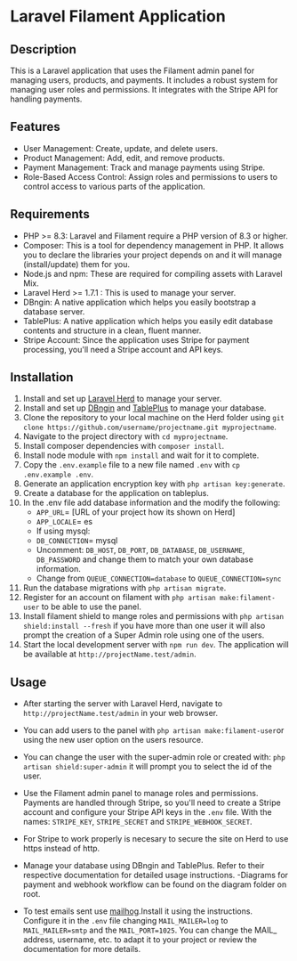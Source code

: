 # Laravel Filament Application

## Description

This is a Laravel application that uses the Filament admin panel for managing users, products, and payments. It includes a robust system for managing user roles and permissions. It integrates with the Stripe API for handling payments.

## Features

- User Management: Create, update, and delete users.
- Product Management: Add, edit, and remove products.
- Payment Management: Track and manage payments using Stripe.
- Role-Based Access Control: Assign roles and permissions to users to control access to various parts of the application.

## Requirements

- PHP >= 8.3: Laravel and Filament require a PHP version of 8.3 or higher.
- Composer: This is a tool for dependency management in PHP. It allows you to declare the libraries your project depends on and it will manage (install/update) them for you.
- Node.js and npm: These are required for compiling assets with Laravel Mix.
- Laravel Herd >= 1.7.1 : This is used to manage your server.
- DBngin: A native application which helps you easily bootstrap a database server.
- TablePlus: A native application which helps you easily edit database contents and structure in a
clean, fluent manner.
- Stripe Account: Since the application uses Stripe for payment processing, you'll need a Stripe account and API keys.


## Installation

1. Install and set up [Laravel Herd](https://github.com/calebporzio/laravel-herd) to manage your server.
2. Install and set up [DBngin](https://dbngin.com/) and [TablePlus](https://tableplus.com/) to manage your database.
3. Clone the repository to your local machine on the Herd folder using `git clone https://github.com/username/projectname.git myprojectname`.
4. Navigate to the project directory with `cd myprojectname`.
5. Install composer dependencies with `composer install`.
6. Install node module with `npm install` and wait for it to complete.
7. Copy the `.env.example` file to a new file named `.env` with `cp .env.example .env`.
8. Generate an application encryption key with `php artisan key:generate`.
9. Create a database for the application on tableplus.
10. In the .env file add database information and the modify the following:
    - `APP_URL`= [URL of your project how its shown on Herd]
    - `APP_LOCALE`= es
    - If using mysql:
    - `DB_CONNECTION`= mysql
    - Uncomment: `DB_HOST`, `DB_PORT`, `DB_DATABASE`, `DB_USERNAME`, `DB_PASSWORD` and change them to match your own database information.
    - Change from `QUEUE_CONNECTION=database` to `QUEUE_CONNECTION=sync`
11. Run the database migrations with `php artisan migrate`.
12. Register for an account on filament with `php artisan make:filament-user` to be able to use the panel.
13. Install filament shield to mange roles and permissions with `php artisan shield:install --fresh` if you have more than one user it will also prompt the creation of a Super Admin role using one of the users.
14. Start the local development server with `npm run dev`. The application will be available at `http://projectName.test/admin`.

## Usage

- After starting the server with Laravel Herd, navigate to `http://projectName.test/admin` in your web browser. 
- You can add users to the panel with `php artisan make:filament-user`or using the new user option on the users resource.
- You can change the user with the super-admin role or created with: `php artisan shield:super-admin` it will prompt you to select the id of the user.
- Use the Filament admin panel to manage roles and permissions. Payments are handled through Stripe, so you'll need to create a Stripe account and configure your Stripe API keys in the `.env` file. With the names: `STRIPE_KEY`, `STRIPE_SECRET` and `STRIPE_WEBHOOK_SECRET`.
- For Stripe to work properly is necesary to secure the site on Herd to use https instead of http.

- Manage your database using DBngin and TablePlus. Refer to their respective documentation for detailed usage instructions.
-Diagrams for payment and webhook workflow can be found on the diagram folder on root.

- To test emails sent use [mailhog](https://github.com/mailhog/MailHog).Install it using the instructions. Configure it in the `.env` file changing `MAIL_MAILER=log` to `MAIL_MAILER=smtp` and the `MAIL_PORT=1025`. You can change the MAIL_ address, username, etc. to adapt it to your project or review the documentation for more details.


